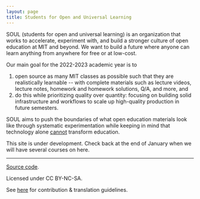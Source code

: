 ```yaml
---
layout: page
title: Students for Open and Universal Learning
---
```


SOUL (students for open and universal learning) is an organization that works to accelerate, experiment with, and build a stronger culture of open education at MIT and beyond. We want to build a future where anyone can learn anything from anywhere for free or at low-cost.

Our main goal for the 2022-2023 academic year is to
1. open source as many MIT classes as possible such that they are realistically learnable -- with complete materials such as lecture videos, lecture notes, homework and homework solutions, Q/A, and more, and
2. do this while prioritizing quality over quantity: focusing on building solid infrastructure and workflows to scale up high-quality production in future semesters.

SOUL aims to push the boundaries of what open education materials look like through systematic experimentation while keeping in mind that technology alone [cannot](https://failuretodisrupt.com/) transform education.

This site is under development. Check back at the end of January when we will have several courses on here.

---

<div class="small center">
<p><a href="https://github.com/mitsoul/mitsoul.github.io">Source code</a>.</p>
<p>Licensed under CC BY-NC-SA.</p>
<p>See <a href="/license/">here</a> for contribution &amp; translation guidelines.</p>
</div>
